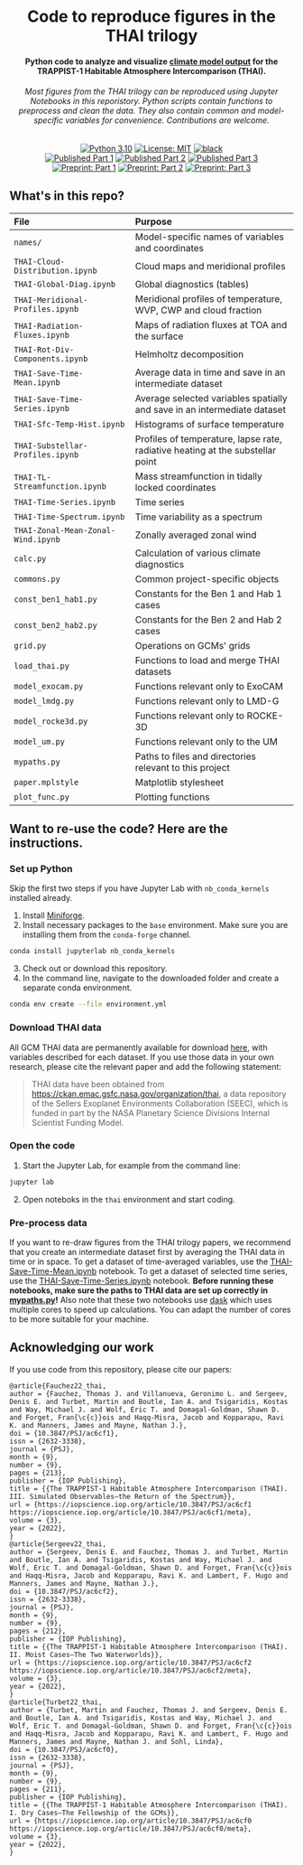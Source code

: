 <h1 align="center">
Code to reproduce figures in the THAI trilogy
</h1>
<h4 align="center">
Python code to analyze and visualize <a href="https://thai.emac.gsfc.nasa.gov/organization/thai">climate model output</a> for the TRAPPIST-1 Habitable Atmosphere Intercomparison (THAI).
</h4>

<h6 align="center">
Most figures from the THAI trilogy can be reproduced using Jupyter Notebooks in this reporistory.
Python scripts contain functions to preprocess and clean the data. They also contain common and model-specific variables for convenience. Contributions are welcome.
</h6>

<p align="center">
<a href="https://www.python.org/downloads/">
<img src="https://img.shields.io/badge/python-3.10-black.svg"
     alt="Python 3.10"></a>
<a href="LICENSE">
<img src="https://img.shields.io/badge/license-MIT-black.svg"
     alt="License: MIT"></a>
<a href="https://github.com/psf/black">
<img src="https://img.shields.io/badge/code%20style-black-000000.svg"
     alt="black"></a>
<br>
<a href="https://doi.org/10.3847/PSJ/ac6cf0">
<img src="https://img.shields.io/badge/DOI-10.3847%2FPSJ%2Fac6cf0-purple"
     alt="Published Part 1"></a>
<a href="https://iopscience.iop.org/article/10.3847/PSJ/ac6cf2">
<img src="https://img.shields.io/badge/DOI-10.3847%2FPSJ%2Fac6cf2-purple"
     alt="Published Part 2"></a>
<a href="https://iopscience.iop.org/article/10.3847/PSJ/ac6cf1">
<img src="https://img.shields.io/badge/DOI-10.3847%2FPSJ%2Fac6cf1-purple"
     alt="Published Part 3"></a>
<br>
<a href="https://arxiv.org/abs/2109.11457">
<img src="https://img.shields.io/badge/arXiv-2109.11457-red"
     alt="Preprint: Part 1"></a>
<a href="https://arxiv.org/abs/2109.11459">
<img src="https://img.shields.io/badge/arXiv-2109.11459-red"
     alt="Preprint: Part 2"></a>
<a href="https://arxiv.org/abs/2109.11460">
<img src="https://img.shields.io/badge/arXiv-2109.11460-red"
     alt="Preprint: Part 3"></a>
</p>


## What's in this repo?
| File | Purpose |
|:-----|:--------|
| `names/` | Model-specific names of variables and coordinates |
| `THAI-Cloud-Distribution.ipynb` | Cloud maps and meridional profiles |
| `THAI-Global-Diag.ipynb` | Global diagnostics (tables)|
| `THAI-Meridional-Profiles.ipynb` | Meridional profiles of temperature, WVP, CWP and cloud fraction |
| `THAI-Radiation-Fluxes.ipynb` | Maps of radiation fluxes at TOA and the surface |
| `THAI-Rot-Div-Components.ipynb` | Helmholtz decomposition |
| `THAI-Save-Time-Mean.ipynb` | Average data in time and save in an intermediate dataset |
| `THAI-Save-Time-Series.ipynb` | Average selected variables spatially and save in an intermediate dataset |
| `THAI-Sfc-Temp-Hist.ipynb` | Histograms of surface temperature |
| `THAI-Substellar-Profiles.ipynb` | Profiles of temperature, lapse rate, radiative heating at the substellar point |
| `THAI-TL-Streamfunction.ipynb` | Mass streamfunction in tidally locked coordinates |
| `THAI-Time-Series.ipynb` | Time series |
| `THAI-Time-Spectrum.ipynb` | Time variability as a spectrum |
| `THAI-Zonal-Mean-Zonal-Wind.ipynb` | Zonally averaged zonal wind |
| `calc.py` | Calculation of various climate diagnostics |
| `commons.py` | Common project-specific objects |
| `const_ben1_hab1.py` | Constants for the Ben 1 and Hab 1 cases |
| `const_ben2_hab2.py` | Constants for the Ben 2 and Hab 2 cases |
| `grid.py` | Operations on GCMs' grids |
| `load_thai.py` | Functions to load and merge THAI datasets |
| `model_exocam.py` | Functions relevant only to ExoCAM |
| `model_lmdg.py` | Functions relevant only to LMD-G |
| `model_rocke3d.py` | Functions relevant only to ROCKE-3D |
| `model_um.py` | Functions relevant only to the UM |
| `mypaths.py` | Paths to files and directories relevant to this project |
| `paper.mplstyle` | Matplotlib stylesheet |
| `plot_func.py` | Plotting functions |

## Want to re-use the code? Here are the instructions.
### Set up Python
Skip the first two steps if you have Jupyter Lab with `nb_conda_kernels` installed already.
1. Install [Miniforge](https://github.com/conda-forge/miniforge).
2. Install necessary packages to the `base` environment. Make sure you are installing them from the `conda-forge` channel.
```bash
conda install jupyterlab nb_conda_kernels
```
3. Check out or download this repository.
4. In the command line, navigate to the downloaded folder and create a separate conda environment.
```bash
conda env create --file environment.yml
```

### Download THAI data
All GCM THAI data are permanently available for download [here](https://ckan.emac.gsfc.nasa.gov/organization/thai), with variables described for each dataset.
If you use those data in your own research, please cite the relevant paper and add the following statement:

> THAI data have been obtained from https://ckan.emac.gsfc.nasa.gov/organization/thai, a data repository of the Sellers Exoplanet Environments Collaboration (SEEC), which is funded in part by the NASA Planetary Science Divisions Internal Scientist Funding Model.

### Open the code
1. Start the Jupyter Lab, for example from the command line:
```bash
jupyter lab
```
2. Open noteboks in the `thai` environment and start coding.

### Pre-process data
If you want to re-draw figures from the THAI trilogy papers, we recommend that you create an intermediate dataset first by averaging the THAI data in time or in space.
To get a dataset of time-averaged variables, use the [THAI-Save-Time-Mean.ipynb](THAI-Save-Time-Mean.ipynb) notebook.
To get a dataset of selected time series, use the [THAI-Save-Time-Series.ipynb](THAI-Save-Time-Series.ipynb) notebook.
**Before running these notebooks, make sure the paths to THAI data are set up correctly in [mypaths.py](mypaths.py)!**
Also note that these two notebooks use [dask](https://dask.org) which uses multiple cores to speed up calculations. You can adapt the number of cores to be more suitable for your machine.

## Acknowledging our work
If you use code from this repository, please cite our papers:

    @article{Fauchez22_thai,
    author = {Fauchez, Thomas J. and Villanueva, Geronimo L. and Sergeev, Denis E. and Turbet, Martin and Boutle, Ian A. and Tsigaridis, Kostas and Way, Michael J. and Wolf, Eric T. and Domagal-Goldman, Shawn D. and Forget, Fran{\c{c}}ois and Haqq-Misra, Jacob and Kopparapu, Ravi K. and Manners, James and Mayne, Nathan J.},
    doi = {10.3847/PSJ/ac6cf1},
    issn = {2632-3338},
    journal = {PSJ},
    month = {9},
    number = {9},
    pages = {213},
    publisher = {IOP Publishing},
    title = {{The TRAPPIST-1 Habitable Atmosphere Intercomparison (THAI). III. Simulated Observables—the Return of the Spectrum}},
    url = {https://iopscience.iop.org/article/10.3847/PSJ/ac6cf1 https://iopscience.iop.org/article/10.3847/PSJ/ac6cf1/meta},
    volume = {3},
    year = {2022},
    }
    @article{Sergeev22_thai,
    author = {Sergeev, Denis E. and Fauchez, Thomas J. and Turbet, Martin and Boutle, Ian A. and Tsigaridis, Kostas and Way, Michael J. and Wolf, Eric T. and Domagal-Goldman, Shawn D. and Forget, Fran{\c{c}}ois and Haqq-Misra, Jacob and Kopparapu, Ravi K. and Lambert, F. Hugo and Manners, James and Mayne, Nathan J.},
    doi = {10.3847/PSJ/ac6cf2},
    issn = {2632-3338},
    journal = {PSJ},
    month = {9},
    number = {9},
    pages = {212},
    publisher = {IOP Publishing},
    title = {{The TRAPPIST-1 Habitable Atmosphere Intercomparison (THAI). II. Moist Cases—The Two Waterworlds}},
    url = {https://iopscience.iop.org/article/10.3847/PSJ/ac6cf2 https://iopscience.iop.org/article/10.3847/PSJ/ac6cf2/meta},
    volume = {3},
    year = {2022},
    }
    @article{Turbet22_thai,
    author = {Turbet, Martin and Fauchez, Thomas J. and Sergeev, Denis E. and Boutle, Ian A. and Tsigaridis, Kostas and Way, Michael J. and Wolf, Eric T. and Domagal-Goldman, Shawn D. and Forget, Fran{\c{c}}ois and Haqq-Misra, Jacob and Kopparapu, Ravi K. and Lambert, F. Hugo and Manners, James and Mayne, Nathan J. and Sohl, Linda},
    doi = {10.3847/PSJ/ac6cf0},
    issn = {2632-3338},
    journal = {PSJ},
    month = {9},
    number = {9},
    pages = {211},
    publisher = {IOP Publishing},
    title = {{The TRAPPIST-1 Habitable Atmosphere Intercomparison (THAI). I. Dry Cases—The Fellowship of the GCMs}},
    url = {https://iopscience.iop.org/article/10.3847/PSJ/ac6cf0 https://iopscience.iop.org/article/10.3847/PSJ/ac6cf0/meta},
    volume = {3},
    year = {2022},
    }
